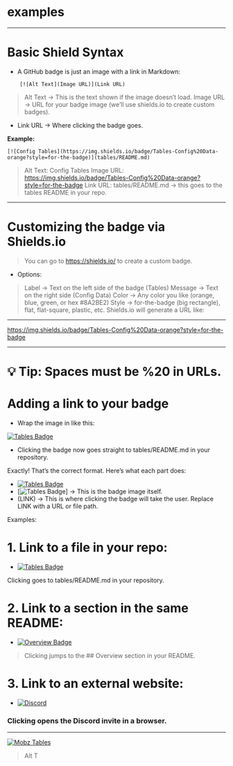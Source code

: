 # examples


---


# ️Basic Shield Syntax

* A GitHub badge is just an image with a link in Markdown:
  
```
	[![Alt Text](Image URL)](Link URL)
```

> Alt Text → This is the text shown if the image doesn’t load.
> Image URL → URL for your badge image (we’ll use shields.io
> to create custom badges).

- Link URL → Where clicking the badge goes.

**Example:**
```
[![Config Tables](https://img.shields.io/badge/Tables-Config%20Data-orange?style=for-the-badge)](tables/README.md)
```

> Alt Text: Config Tables
> Image URL: https://img.shields.io/badge/Tables-Config%20Data-orange?style=for-the-badge
> Link URL: tables/README.md → this goes to the tables README in your repo.

---

# ️Customizing the badge via Shields.io

> You can go to https://shields.io/
> to create a custom badge.

* Options:

> Label → Text on the left side of the badge (Tables)
> Message → Text on the right side (Config Data)
> Color → Any color you like (orange, blue, green, or hex #8A2BE2)
> Style → for-the-badge (big rectangle), flat, flat-square, plastic, etc.
> Shields.io will generate a URL like:

---
https://img.shields.io/badge/Tables-Config%20Data-orange?style=for-the-badge

---

# 💡 Tip: Spaces must be %20 in URLs.

# ️Adding a link to your badge

* Wrap the image in []() like this:

[![Tables Badge](https://img.shields.io/badge/Tables-Config%20Data-orange?style=for-the-badge)](tables/README.md)


* Clicking the badge now goes straight to tables/README.md in your repository.

Exactly! That’s the correct format. Here’s what each part does:

- [![Tables Badge](https://img.shields.io/badge/Tables-Config%20Data-orange?style=for-the-badge)](LINK)
- [![Tables Badge](...)] → This is the badge image itself.
- (LINK) → This is where clicking the badge will take the user. Replace LINK with a URL or file path.

Examples:

# 1. ️Link to a file in your repo:

- [![Tables Badge](https://img.shields.io/badge/Tables-Config%20Data-orange?style=for-the-badge)](tables/README.md)


Clicking goes to tables/README.md in your repository.

# 2. ️Link to a section in the same README:
- [![Overview Badge](https://img.shields.io/badge/Overview-Docs-9b59b6?style=for-the-badge)](#overview)

> Clicking jumps to the ## Overview section in your README.

# 3. ️Link to an external website:
- [![Discord](https://img.shields.io/badge/Discord-Join%20Us-5865F2?logo=discord&logoColor=white&style=for-the-badge)](https://discord.gg/YOURINVITE)


### Clicking opens the Discord invite in a browser.

---


[![Mobz Tables](https://img.shields.io/badge/Mobz-Tables%20Data-red?style=for-the-badge)](tables/README.md)


> Alt T
